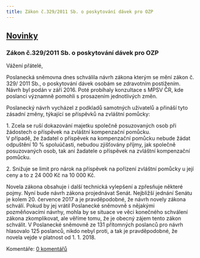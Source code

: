 ```yaml
---
title: Zákon č.329/2011 Sb. o poskytování dávek pro OZP
---
```

## [Novinky](index.php)

### Zákon č.329/2011 Sb. o poskytování dávek pro OZP

Vážení přátelé,  
  
Poslanecká sněmovna dnes schválila návrh zákona kterým se mění zákon č. 329/ 2011 Sb., o poskytování dávek osobám se zdravotním postižením. Návrh byl podán v září 2016. Poté probíhaly konzultace s MPSV ČR, kde poslanci významně pomohli s prosazením jednotlivých změn.  
  
Poslanecký návrh vycházel z podkladů samotných uživatelů a přináší tyto zásadní změny, týkající se příspěvků na zvláštní pomůcky:  
  
1\. Zcela se ruší dokazování majetku společně posuzovaných osob při žádostech o příspěvek na zvláštní kompenzační pomůcku.  
V případě, že žadatel o příspěvek na kompenzační pomůcku nebude žádat odpuštění 10 % spoluúčasti, nebudou zjišťovány příjmy, jak společně posuzovaných osob, tak ani žadatele o příspěvek na zvláštní kompenzační pomůcku.  
  
2\. Snižuje se limit pro nárok na příspěvek na pořízení zvláštní pomůcky u její ceny a to z 24 000 Kč na 10 000 Kč.  
  
Novela zákona obsahuje i další technická vylepšení a zpřesňuje některé pojmy. Nyní bude návrh zákona projednávat Senát. Nejbližší jednání Senátu je kolem 20. července 2017 a je pravděpodobné, že návrh novely zákona schválí. Pokud by jej vrátil Poslanecké sněmovně s nějakými pozměňovacími návrhy, mohla by se situace ve věci konečného schválení zákona zkomplikovat, ale věříme tomu, že je obecný zájem tento zákon schválit. V Poslanecké sněmovně ze 131 přítomných poslanců pro návrh hlasovalo 125 poslanců, nikdo nebyl proti, a tak je pravděpodobné, že novela vejde v platnost od 1. 1. 2018.

  
  

Komentáře: [0 komentářů](komentare.php?typ2=0&id=66)